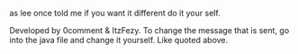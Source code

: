 as lee once told me if you want it different do it your self.

Developed by 0comment & ItzFezy.
To change the message that is sent, go into the java file and change it yourself. Like quoted above.

